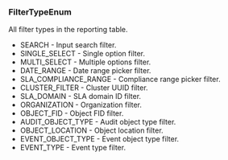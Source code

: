 ### FilterTypeEnum
All filter types in the reporting table.

- SEARCH - Input search filter.
- SINGLE_SELECT - Single option filter.
- MULTI_SELECT - Multiple options filter.
- DATE_RANGE - Date range picker filter.
- SLA_COMPLIANCE_RANGE - Compliance range picker filter.
- CLUSTER_FILTER - Cluster UUID filter.
- SLA_DOMAIN - SLA domain ID filter.
- ORGANIZATION - Organization filter.
- OBJECT_FID - Object FID filter.
- AUDIT_OBJECT_TYPE - Audit object type filter.
- OBJECT_LOCATION - Object location filter.
- EVENT_OBJECT_TYPE - Event object type filter.
- EVENT_TYPE - Event type filter.
